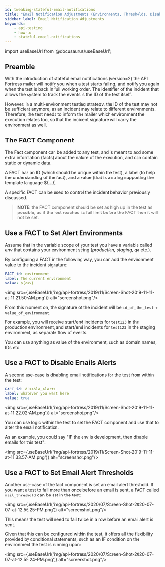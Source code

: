 ```yaml
---
id: tweaking-stateful-email-notifications
title: "Email Notification Adjustments (Environments, Thresholds, Disable)"
sidebar_label: Email Notification Adjustments
keywords:
    - api-testing
    - how-to
    - stateful-email-notifications
---
```


import useBaseUrl from '@docusaurus/useBaseUrl';

## Preamble

With the introduction of stateful email notifications (version=2) the API Fortress mailer will notify you when a test starts failing, and notify you again when the test is back in full working order. The identifier of the incident that allows the system to track the events is the ID of the test itself.  
  
However, in a multi-environment testing strategy, the ID of the test may not be sufficient anymore, as an incident may relate to different environments. Therefore, the test needs to inform the mailer which environment the execution relates too, so that the incident signature will carry the environment as well.

## The FACT Component

The Fact component can be added to any test, and is meant to add some extra information (facts) about the nature of the execution, and can contain static or dynamic data.

A FACT has an ID (which should be unique within the test), a label (to help the understanding of the fact), and a value (that is a string supporting the template language ${...}).

A specific FACT can be used to control the incident behavior previously discussed.

> **NOTE**: the FACT component should be set as high up in the test as possible, as if the test reaches its fail limit before the FACT then it will not be set.

## Use a FACT to Set Alert Environments

Assume that in the variable scope of your test you have a variable called _env_ that contains your environment string (_production, staging, qa_ etc.).

By configuring a FACT in the following way, you can add the environment value to the incident signature:

```yaml
FACT id: environment  
label: The current environment  
value: ${env}
```

<img src={useBaseUrl('img/api-fortress/2019/11/Screen-Shot-2019-11-11-at-11.21.50-AM.png')} alt="screenshot.png"/>

From this moment on, the signature of the incident will be `id_of_the_test` + `value_of_environment`.

For example, you will receive start/end incidents for `test123` in the production environment, and start/end incidents for `test123` in the staging environment, as separate flow of events.

You can use anything as value of the environment, such as domain names, IDs etc.

## Use a FACT to Disable Emails Alerts

A second use-case is disabling email notifications for the test from within the test:  

```yaml
FACT id: disable_alerts   
label: whatever you want here   
value: true
```

<img src={useBaseUrl('img/api-fortress/2019/11/Screen-Shot-2019-11-11-at-11.22.02-AM.png')} alt="screenshot.png"/>

You can use logic within the test to set the FACT component and use that to alter the email notification.

As an example, you could say "IF the env is development, then disable emails for this test":

<img src={useBaseUrl('img/api-fortress/2019/11/Screen-Shot-2019-11-11-at-11.33.57-AM.png')} alt="screenshot.png"/>

## Use a FACT to Set Email Alert Thresholds

Another use-case of the fact component is set an email alert threshold. If you want a test to fail more than once before an email is sent, a FACT called `mail_threshold` can be set in the test:  

<img src={useBaseUrl('img/api-fortress/2020/07/Screen-Shot-2020-07-07-at-12.56.25-PM.png')} alt="screenshot.png"/>

This means the test will need to fail twice in a row before an email alert is sent.  
  
Given that this can be configured within the test, it offers all the flexibility provided by conditional statements, such as an IF condition on the environment the test is running upon:  

<img src={useBaseUrl('img/api-fortress/2020/07/Screen-Shot-2020-07-07-at-12.59.24-PM.png')} alt="screenshot.png"/>
